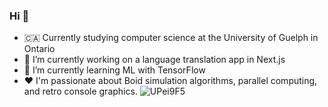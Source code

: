 ### Hi 👋
- :canada: Currently studying computer science at the University of Guelph in Ontario
- 🔭 I’m currently working on a language translation app in Next.js
- 🌱 I’m currently learning ML with TensorFlow
- ❤️ I'm passionate about Boid simulation algorithms, parallel computing, and retro console graphics.
![UPei9F5](https://github.com/bculleec/bculleec/assets/145722460/a182de15-cb40-469e-a9e5-cb4f6a90203b)

<!--
**bculleec/bculleec** is a ✨ _special_ ✨ repository because its `README.md` (this file) appears on your GitHub profile.

Here are some ideas to get you started:

- 🔭 I’m currently working on ...
- 🌱 I’m currently learning ...
- 👯 I’m looking to collaborate on ...
- 🤔 I’m looking for help with ...
- 💬 Ask me about ...
- 📫 How to reach me: ...
- 😄 Pronouns: ...
- ⚡ Fun fact: ...
-->
